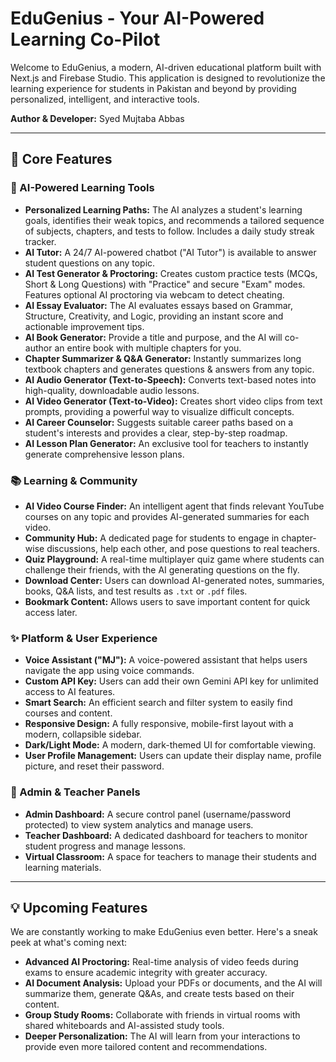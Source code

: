 # EduGenius - Your AI-Powered Learning Co-Pilot

Welcome to EduGenius, a modern, AI-driven educational platform built with Next.js and Firebase Studio. This application is designed to revolutionize the learning experience for students in Pakistan and beyond by providing personalized, intelligent, and interactive tools.

**Author & Developer:** Syed Mujtaba Abbas

---

## 🚀 Core Features

### 🧠 AI-Powered Learning Tools
-   **Personalized Learning Paths:** The AI analyzes a student's learning goals, identifies their weak topics, and recommends a tailored sequence of subjects, chapters, and tests to follow. Includes a daily study streak tracker.
-   **AI Tutor:** A 24/7 AI-powered chatbot ("AI Tutor") is available to answer student questions on any topic.
-   **AI Test Generator & Proctoring:** Creates custom practice tests (MCQs, Short & Long Questions) with "Practice" and secure "Exam" modes. Features optional AI proctoring via webcam to detect cheating.
-   **AI Essay Evaluator:** The AI evaluates essays based on Grammar, Structure, Creativity, and Logic, providing an instant score and actionable improvement tips.
-   **AI Book Generator:** Provide a title and purpose, and the AI will co-author an entire book with multiple chapters for you.
-   **Chapter Summarizer & Q&A Generator:** Instantly summarizes long textbook chapters and generates questions & answers from any topic.
-   **AI Audio Generator (Text-to-Speech):** Converts text-based notes into high-quality, downloadable audio lessons.
-   **AI Video Generator (Text-to-Video):** Creates short video clips from text prompts, providing a powerful way to visualize difficult concepts.
-   **AI Career Counselor:** Suggests suitable career paths based on a student's interests and provides a clear, step-by-step roadmap.
-   **AI Lesson Plan Generator:** An exclusive tool for teachers to instantly generate comprehensive lesson plans.

### 📚 Learning & Community
-   **AI Video Course Finder:** An intelligent agent that finds relevant YouTube courses on any topic and provides AI-generated summaries for each video.
-   **Community Hub:** A dedicated page for students to engage in chapter-wise discussions, help each other, and pose questions to real teachers.
-   **Quiz Playground:** A real-time multiplayer quiz game where students can challenge their friends, with the AI generating questions on the fly.
-   **Download Center:** Users can download AI-generated notes, summaries, books, Q&A lists, and test results as `.txt` or `.pdf` files.
-   **Bookmark Content:** Allows users to save important content for quick access later.

### ✨ Platform & User Experience
-   **Voice Assistant ("MJ"):** A voice-powered assistant that helps users navigate the app using voice commands.
-   **Custom API Key:** Users can add their own Gemini API key for unlimited access to AI features.
-   **Smart Search:** An efficient search and filter system to easily find courses and content.
-   **Responsive Design:** A fully responsive, mobile-first layout with a modern, collapsible sidebar.
-   **Dark/Light Mode:** A modern, dark-themed UI for comfortable viewing.
-   **User Profile Management:** Users can update their display name, profile picture, and reset their password.

### 🔐 Admin & Teacher Panels
-   **Admin Dashboard:** A secure control panel (username/password protected) to view system analytics and manage users.
-   **Teacher Dashboard:** A dedicated dashboard for teachers to monitor student progress and manage lessons.
-   **Virtual Classroom:** A space for teachers to manage their students and learning materials.

---

## 💡 Upcoming Features

We are constantly working to make EduGenius even better. Here's a sneak peek at what's coming next:

-   **Advanced AI Proctoring:** Real-time analysis of video feeds during exams to ensure academic integrity with greater accuracy.
-   **AI Document Analysis:** Upload your PDFs or documents, and the AI will summarize them, generate Q&As, and create tests based on their content.
-   **Group Study Rooms:** Collaborate with friends in virtual rooms with shared whiteboards and AI-assisted study tools.
-   **Deeper Personalization:** The AI will learn from your interactions to provide even more tailored content and recommendations.
